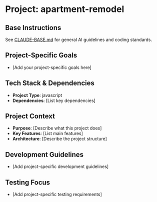 # Project: apartment-remodel

## Base Instructions
See [CLAUDE-BASE.md](./CLAUDE-BASE.md) for general AI guidelines and coding standards.

## Project-Specific Goals
- [Add your project-specific goals here]

## Tech Stack & Dependencies
- **Project Type**: javascript
- **Dependencies**: [List key dependencies]

## Project Context
- **Purpose**: [Describe what this project does]
- **Key Features**: [List main features]
- **Architecture**: [Describe the project structure]

## Development Guidelines
- [Add project-specific development guidelines]

## Testing Focus
- [Add project-specific testing requirements]
